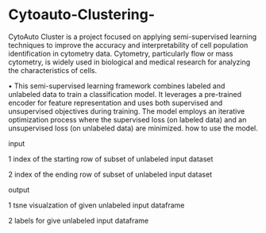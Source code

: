 # Cytoauto-Clustering-
CytoAuto Cluster is a project focused on applying semi-supervised learning techniques to improve the accuracy and interpretability of cell population identification in cytometry data. Cytometry, particularly flow or mass cytometry, is widely used in biological and medical research for analyzing the characteristics of cells.  

•	 This semi-supervised learning framework combines labeled and unlabeled data to train a classification model. It leverages a pre-trained encoder for feature representation and uses both supervised and unsupervised objectives during training. The model employs an iterative optimization process where the supervised loss (on labeled data) and an unsupervised loss (on unlabeled data) are minimized.
how to use the model.  

input  

1 index of the starting row of subset of  unlabeled input dataset  

2 index of the ending row of  subset of unlabeled input dataset  

output  

1 tsne visualzation of given unlabeled input dataframe  

2 labels for give unlabeled input dataframe  


